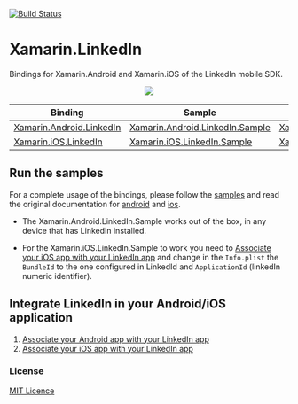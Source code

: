 [![Build Status](https://www.bitrise.io/app/c682a090b3a7c1e7/status.svg?token=_xbX7Yn9LEMHfOFB2kMzng&branch=master)](https://www.bitrise.io/app/c682a090b3a7c1e7)

Xamarin.LinkedIn
===================

Bindings for Xamarin.Android and Xamarin.iOS of the LinkedIn mobile SDK.

<p align="center">
<img src="https://github.com/jzeferino/Xamarin.LinkedIn/blob/master/art/icon.png"/>
</p>

| Binding                                     | Sample                                            | NuGet                                     |
|---------------------------------------------|---------------------------------------------------|-------------------------------------------|
| [Xamarin.Android.LinkedIn][binding-android] | [Xamarin.Android.LinkedIn.Sample][android-sample] | [Xamarin.Android.LinkedIn][nuget-android] |
| [Xamarin.iOS.LinkedIn][binding-ios]         | [Xamarin.iOS.LinkedIn.Sample][ios-sample]         | [Xamarin.iOS.LinkedIn][nuget-ios]         |

## Run the samples

For a complete usage of the bindings, please follow the [samples][samples] and read the original documentation for [android][docs-sdk-android] and [ios][docs-sdk-ios].

* The Xamarin.Android.LinkedIn.Sample works out of the box, in any device that has LinkedIn installed.

* For the Xamarin.iOS.LinkedIn.Sample to work you need to [Associate your iOS app with your LinkedIn app](docs/associate-ios.md) and change in the `Info.plist` the `BundleId` to the one configured in LinkedId and `ApplicationId` (linkedIn numeric identifier).

## Integrate LinkedIn in your Android/iOS application

1. [Associate your Android app with your LinkedIn app](docs/associate-android.md)
2. [Associate your iOS app with your LinkedIn app](docs/associate-ios.md)

[docs-sdk-android]: https://developer.linkedin.com/docs/android-sdk
[docs-sdk-ios]: https://developer.linkedin.com/docs/ios-sdk
[docs-understanding]: https://developer.linkedin.com/docs/ios-sdk-auth#ux
[binding-android]: src/Xamarin.Android.LinkedIn/
[binding-ios]: src/Xamarin.iOS.LinkedIn/
[android-sample]: src/samples/Xamarin.Android.LinkedIn.Sample/
[ios-sample]: src/samples/Xamarin.iOS.LinkedIn.Sample/
[nuget-android]: https://www.nuget.org/packages/Xamarin.Android.LinkedIn/
[nuget-ios]: https://www.nuget.org/packages/Xamarin.iOS.LinkedIn/
[samples]: src/samples/

### License
[MIT Licence](LICENSE) 

